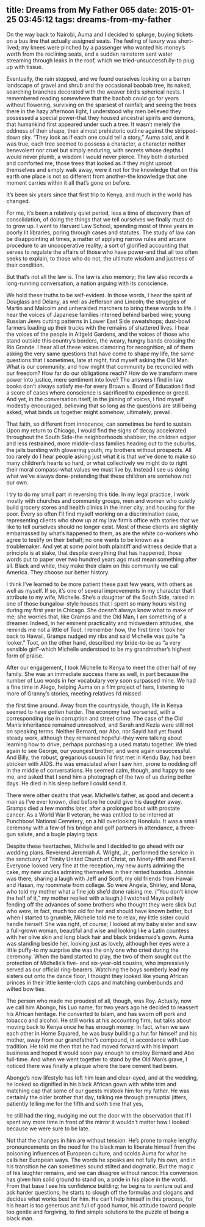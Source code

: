 title: Dreams from My Father 065
date: 2015-01-25 03:45:12
tags: dreams-from-my-father
---

On the way back to Nairobi, Auma and I decided to splurge, buying tickets on a bus line that actually assigned seats. The feeling of luxury was short-lived; my knees were pinched by a passenger who wanted his money’s worth from the reclining seats, and a sudden rainstorm sent water streaming through leaks in the roof, which we tried-unsuccessfully-to plug up with tissue.

Eventually, the rain stopped, and we found ourselves looking on a barren landscape of gravel and shrub and the occasional baobab tree, its naked, searching branches decorated with the weaver bird’s spherical nests. I remembered reading somewhere that the baobab could go for years without flowering, surviving on the sparsest of rainfall; and seeing the trees there in the hazy afternoon light, I understood why men believed they possessed a special power-that they housed ancestral spirits and demons, that humankind first appeared under such a tree. It wasn’t merely the oddness of their shape, their almost prehistoric outline against the stripped-down sky. “They look as if each one could tell a story,” Auma said, and it was true, each tree seemed to possess a character, a character neither benevolent nor cruel but simply enduring, with secrets whose depths I would never plumb, a wisdom I would never pierce. They both disturbed and comforted me, those trees that looked as if they might uproot themselves and simply walk away, were it not for the knowledge that on this earth one place is not so different from another-the knowledge that one moment carries within it all that’s gone on before.

It’s been six years since that first trip to Kenya, and much in the world has changed.

For me, it’s been a relatively quiet period, less a time of discovery than of consolidation, of doing the things that we tell ourselves we finally must do to grow up. I went to Harvard Law School, spending most of three years in poorly lit libraries, poring through cases and statutes. The study of law can be disappointing at times, a matter of applying narrow rules and arcane procedure to an uncooperative reality; a sort of glorified accounting that serves to regulate the affairs of those who have power-and that all too often seeks to explain, to those who do not, the ultimate wisdom and justness of their condition.

But that’s not all the law is. The law is also memory; the law also records a long-running conversation, a nation arguing with its conscience.

We hold these truths to be self-evident. In those words, I hear the spirit of Douglass and Delany, as well as Jefferson and Lincoln; the struggles of Martin and Malcolm and unheralded marchers to bring these words to life. I hear the voices of Japanese families interned behind barbed wire; young Russian Jews cutting patterns in Lower East Side sweatshops; dust-bowl farmers loading up their trucks with the remains of shattered lives. I hear the voices of the people in Altgeld Gardens, and the voices of those who stand outside this country’s borders, the weary, hungry bands crossing the Rio Grande. I hear all of these voices clamoring for recognition, all of them asking the very same questions that have come to shape my life, the same questions that I sometimes, late at night, find myself asking the Old Man. What is our community, and how might that community be reconciled with our freedom? How far do our obligations reach? How do we transform mere power into justice, mere sentiment into love? The answers I find in law books don’t always satisfy me-for every Brown v. Board of Education I find a score of cases where conscience is sacrificed to expedience or greed. And yet, in the conversation itself, in the joining of voices, I find myself modestly encouraged, believing that so long as the questions are still being asked, what binds us together might somehow, ultimately, prevail.

That faith, so different from innocence, can sometimes be hard to sustain. Upon my return to Chicago, I would find the signs of decay accelerated throughout the South Side-the neighborhoods shabbier, the children edgier and less restrained, more middle-class families heading out to the suburbs, the jails bursting with glowering youth, my brothers without prospects. All too rarely do I hear people asking just what it is that we’ve done to make so many children’s hearts so hard, or what collectively we might do to right their moral compass-what values we must live by. Instead I see us doing what we’ve always done-pretending that these children are somehow not our own.

I try to do my small part in reversing this tide. In my legal practice, I work mostly with churches and community groups, men and women who quietly build grocery stores and health clinics in the inner city, and housing for the poor. Every so often I’ll find myself working on a discrimination case, representing clients who show up at my law firm’s office with stories that we like to tell ourselves should no longer exist. Most of these clients are slightly embarrassed by what’s happened to them, as are the white co-workers who agree to testify on their behalf; no one wants to be known as a troublemaker. And yet at some point both plaintiff and witness decide that a principle is at stake, that despite everything that has happened, those words put to paper over two hundred years ago must mean something after all. Black and white, they make their claim on this community we call America. They choose our better history.

I think I’ve learned to be more patient these past few years, with others as well as myself. If so, it’s one of several improvements in my character that I attribute to my wife, Michelle. She’s a daughter of the South Side, raised in one of those bungalow-style houses that I spent so many hours visiting during my first year in Chicago. She doesn’t always know what to make of me; she worries that, like Gramps and the Old Man, I am something of a dreamer. Indeed, in her eminent practicality and midwestern attitudes, she reminds me not a little of Toot. I remember how, the first time I took her back to Hawaii, Gramps nudged my ribs and said Michelle was quite “a looker.” Toot, on the other hand, described my bride-to-be as “a very sensible girl”-which Michelle understood to be my grandmother’s highest form of praise.

After our engagement, I took Michelle to Kenya to meet the other half of my family. She was an immediate success there as well, in part because the number of Luo words in her vocabulary very soon surpassed mine. We had a fine time in Alego, helping Auma on a film project of hers, listening to more of Granny’s stories, meeting relatives I’d missed

the first time around. Away from the countryside, though, life in Kenya seemed to have gotten harder. The economy had worsened, with a corresponding rise in corruption and street crime. The case of the Old Man’s inheritance remained unresolved, and Sarah and Kezia were still not on speaking terms. Neither Bernard, nor Abo, nor Sayid had yet found steady work, although they remained hopeful-they were talking about learning how to drive, perhaps purchasing a used matatu together. We tried again to see George, our youngest brother, and were again unsuccessful. And Billy, the robust, gregarious cousin I’d first met in Kendu Bay, had been stricken with AIDS. He was emaciated when I saw him, prone to nodding off in the middle of conversations. He seemed calm, though, and happy to see me, and asked that I send him a photograph of the two of us during better days. He died in his sleep before I could send it.

There were other deaths that year. Michelle’s father, as good and decent a man as I’ve ever known, died before he could give his daughter away. Gramps died a few months later, after a prolonged bout with prostate cancer. As a World War II veteran, he was entitled to be interred at Punchbowl National Cemetery, on a hill overlooking Honolulu. It was a small ceremony with a few of his bridge and golf partners in attendance, a three-gun salute, and a bugle playing taps.

Despite these heartaches, Michelle and I decided to go ahead with our wedding plans. Reverend Jeremiah A. Wright, Jr., performed the service in the sanctuary of Trinity United Church of Christ, on Ninety-fifth and Parnell. Everyone looked very fine at the reception, my new aunts admiring the cake, my new uncles admiring themselves in their rented tuxedos. Johnnie was there, sharing a laugh with Jeff and Scott, my old friends from Hawaii and Hasan, my roommate from college. So were Angela, Shirley, and Mona, who told my mother what a fine job she’d done raising me. (“You don’t know the half of it,” my mother replied with a laugh.) I watched Maya politely fending off the advances of some brothers who thought they were slick but who were, in fact, much too old for her and should have known better, but when I started to grumble, Michelle told me to relax, my little sister could handle herself. She was right, of course; I looked at my baby sister and saw a full-grown woman, beautiful and wise and looking like a Latin countess with her olive skin and long black hair and black bridesmaid’s gown. Auma was standing beside her, looking just as lovely, although her eyes were a little puffy-to my surprise she was the only one who cried during the ceremony. When the band started to play, the two of them sought out the protection of Michelle’s five- and six-year-old cousins, who impressively served as our official ring-bearers. Watching the boys somberly lead my sisters out onto the dance floor, I thought they looked like young African princes in their little kente-cloth caps and matching cumberbunds and wilted bow ties.

The person who made me proudest of all, though, was Roy. Actually, now we call him Abongo, his Luo name, for two years ago he decided to reassert his African heritage. He converted to Islam, and has sworn off pork and tobacco and alcohol. He still works at his accounting firm, but talks about moving back to Kenya once he has enough money. In fact, when we saw each other in Home Squared, he was busy building a hut for himself and his mother, away from our grandfather’s compound, in accordance with Luo tradition. He told me then that he had moved forward with his import business and hoped it would soon pay enough to employ Bernard and Abo full-time. And when we went together to stand by the Old Man’s grave, I noticed there was finally a plaque where the bare cement had been.

Abongo’s new lifestyle has left him lean and clear-eyed, and at the wedding, he looked so dignified in his black African gown with white trim and matching cap that some of our guests mistook him for my father. He was certainly the older brother that day, talking me through prenuptial jitters, patiently telling me for the fifth and sixth time that yes,

he still had the ring, nudging me out the door with the observation that if I spent any more time in front of the mirror it wouldn’t matter how I looked because we were sure to be late.

Not that the changes in him are without tension. He’s prone to make lengthy pronouncements on the need for the black man to liberate himself from the poisoning influences of European culture, and scolds Auma for what he calls her European ways. The words he speaks are not fully his own, and in his transition he can sometimes sound stilted and dogmatic. But the magic of his laughter remains, and we can disagree without rancor. His conversion has given him solid ground to stand on, a pride in his place in the world. From that base I see his confidence building; he begins to venture out and ask harder questions; he starts to slough off the formulas and slogans and decides what works best for him. He can’t help himself in this process, for his heart is too generous and full of good humor, his attitude toward people too gentle and forgiving, to find simple solutions to the puzzle of being a black man.

